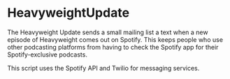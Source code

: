 # HeavyweightUpdate

The Heavyweight Update sends a small mailing list a text when a new episode of Heavyweight comes out on Spotify. This keeps people who use other podcasting platforms from having to check the Spotify app for their Spotify-exclusive podcasts.

This script uses the Spotify API and Twilio for messaging services.